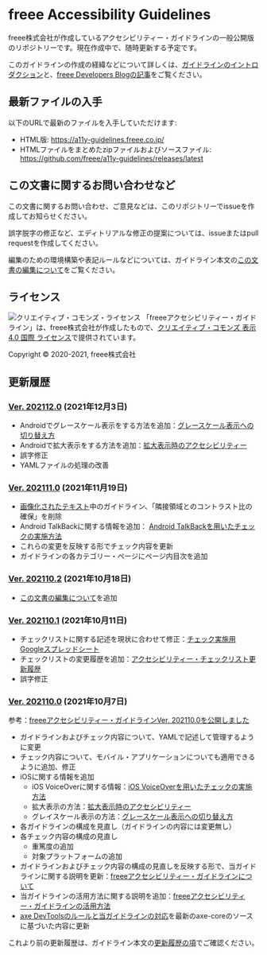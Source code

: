 # freee Accessibility Guidelines

freee株式会社が作成しているアクセシビリティー・ガイドラインの一般公開版のリポジトリーです。現在作成中で、随時更新する予定です。

このガイドラインの作成の経緯などについて詳しくは、[ガイドラインのイントロダクション](https://a11y-guidelines.freee.co.jp/intro/index.html)と、[freee Developers Blogの記事](https://developers.freee.co.jp/entry/a11y-guidelines-202004.0)をご覧ください。

## 最新ファイルの入手

以下のURLで最新のファイルを入手していただけます:

* HTML版: <https://a11y-guidelines.freee.co.jp/>
* HTMLファイルをまとめたzipファイルおよびソースファイル: <https://github.com/freee/a11y-guidelines/releases/latest>

## この文書に関するお問い合わせなど

この文書に関するお問い合わせ、ご意見などは、このリポジトリーでissueを作成してお知らせください。

誤字脱字の修正など、エディトリアルな修正の提案については、issueまたはpull requestを作成してください。

編集のための環境構築や表記ルールなどについては、ガイドライン本文の[この文書の編集について](https://a11y-guidelines.freee.co.jp/intro/contributing.html)をご覧ください。

## ライセンス

![クリエイティブ・コモンズ・ライセンス](https://i.creativecommons.org/l/by/4.0/88x31.png)
「freeeアクセシビリティー・ガイドライン」は、freee株式会社が作成したもので、[クリエイティブ・コモンズ 表示 4.0 国際 ライセンス](http://creativecommons.org/licenses/by/4.0/)で提供されています。

Copyright © 2020-2021, freee株式会社

## 更新履歴

### [Ver. 202112.0](https://github.com/freee/a11y-guidelines/releases/202112.0/) (2021年12月3日)

* Androidでグレースケール表示をする方法を追加：[グレースケール表示への切り替え方](https://a11y-guidelines.freee.co.jp/explanations/grayscale.html)
* Androidで拡大表示をする方法を追加：[拡大表示時のアクセシビリティー](https://a11y-guidelines.freee.co.jp/explanations/magnification.html)
* 誤字修正
* YAMLファイルの処理の改善

### [Ver. 202111.0](https://github.com/freee/a11y-guidelines/releases/202111.0/) (2021年11月19日)

* [画像化されたテキスト](https://a11y-guidelines.freee.co.jp/categories/images_of_text.html)中のガイドライン、「隣接領域とのコントラスト比の確保」を削除
* Android TalkBackに関する情報を追加： [Android TalkBackを用いたチェックの実施方法](https://a11y-guidelines.freee.co.jp/explanations/screen-reader-check-android-talkback.html)
* これらの変更を反映する形でチェック内容を更新
* ガイドラインの各カテゴリー・ページにページ内目次を追加

### [Ver. 202110.2](https://github.com/freee/a11y-guidelines/releases/202110.2/) (2021年10月18日)

* [この文書の編集について](https://a11y-guidelines.freee.co.jp/intro/contributing.html)を追加

### [Ver. 202110.1](https://github.com/freee/a11y-guidelines/releases/202110.1/) (2021年10月11日)

* チェックリストに関する記述を現状に合わせて修正：[チェック実施用Googleスプレッドシート](https://a11y-guidelines.freee.co.jp/checks/checksheet.html)
* チェックリストの変更履歴を追加：[アクセシビリティー・チェックリスト更新履歴](https://a11y-guidelines.freee.co.jp/checks/checksheet.html#checksheet-history)
* 誤字修正

### [Ver. 202110.0](https://github.com/freee/a11y-guidelines/releases/202110.0/) (2021年10月7日)

参考：[freeeアクセシビリティー・ガイドラインVer. 202110.0を公開しました](https://developers.freee.co.jp/entry/a11y-guidelines-202110.0)

* ガイドラインおよびチェック内容について、YAMLで記述して管理するように変更
* チェック内容について、モバイル・アプリケーションについても適用できるように追加、修正
* iOSに関する情報を追加
  - iOS VoiceOverに関する情報：[iOS VoiceOverを用いたチェックの実施方法](https://a11y-guidelines.freee.co.jp/explanations/screen-reader-check-ios-voiceover.html)
  - 拡大表示の方法：[拡大表示時のアクセシビリティー](https://a11y-guidelines.freee.co.jp/explanations/magnification.html)
  - グレイスケール表示の方法：[グレースケール表示への切り替え方](https://a11y-guidelines.freee.co.jp/explanations/grayscale.html)
* 各ガイドラインの構成を見直し（ガイドラインの内容には変更無し）
* 各チェック内容の構成の見直し
  - 重篤度の追加
  - 対象プラットフォームの追加
* ガイドラインおよびチェック内容の構成の見直しを反映する形で、当ガイドラインに関する説明を更新：[freeeアクセシビリティー・ガイドラインについて](https://a11y-guidelines.freee.co.jp/intro/intro.html)
* 当ガイドラインの活用方法に関する説明を追加：[freeeアクセシビリティー・ガイドラインの活用方法](https://a11y-guidelines.freee.co.jp/intro/usage.html)
* [axe DevToolsのルールと当ガイドラインの対応](https://a11y-guidelines.freee.co.jp/info/axe-rules.html)を最新のaxe-coreのソースに基づいた内容に更新

これより前の更新履歴は、ガイドライン本文の[更新履歴の項](https://a11y-guidelines.freee.co.jp/intro/history.html)でご確認ください。
